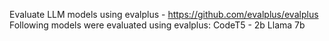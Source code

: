 Evaluate LLM models using evalplus - https://github.com/evalplus/evalplus
Following models were evaluated using evalplus:
CodeT5 - 2b 
Llama 7b 

